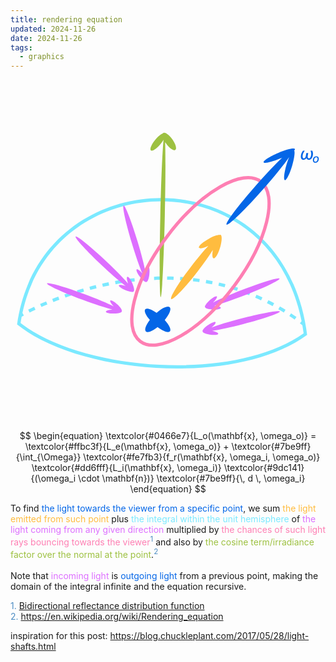 ```yaml
---
title: rendering equation
updated: 2024-11-26
date: 2024-11-26
tags:
  - graphics
---
```


<link href="./therenderingequation.css" rel="stylesheet" type="text/css">
<script src="/js/therenderingequation.js"></script>
<div class="container">

<svg id="interactiveSvg" width="701" height="761" viewBox="0 0 960 761" fill="none"
    xmlns="http://www.w3.org/2000/svg">
    <path
        d="M477.229 469.027C483.753 469.081 490.31 469.218 496.898 469.441L497.237 459.447C490.562 459.221 483.92 459.082 477.312 459.027L477.229 469.027Z"
        fill="#7BE9FF" />
    <path
        d="M437.772 469.685C444.302 469.415 450.872 469.223 457.48 469.112L457.312 459.113C450.621 459.225 443.969 459.421 437.359 459.694L437.772 469.685Z"
        fill="#7BE9FF" />
    <path
        d="M516.658 470.369C523.16 470.761 529.689 471.239 536.242 471.808L537.108 461.846C530.465 461.269 523.848 460.784 517.259 460.387L516.658 470.369Z"
        fill="#7BE9FF" />
    <path
        d="M398.388 472.258C404.91 471.678 411.481 471.169 418.098 470.736L417.446 460.757C410.749 461.195 404.1 461.71 397.502 462.297L398.388 472.258Z"
        fill="#7BE9FF" />
    <path
        d="M555.918 473.787C562.39 474.528 568.883 475.36 575.394 476.287L576.804 466.387C570.2 465.447 563.617 464.603 557.055 463.852L555.918 473.787Z"
        fill="#7BE9FF" />
    <path
        d="M359.173 476.654C365.674 475.777 372.236 474.964 378.854 474.223L377.741 464.285C371.046 465.035 364.41 465.856 357.835 466.744L359.173 476.654Z"
        fill="#7BE9FF" />
    <path
        d="M594.908 479.346C601.333 480.446 607.773 481.642 614.226 482.937L616.193 473.132C609.646 471.818 603.113 470.606 596.596 469.49L594.908 479.346Z"
        fill="#7BE9FF" />
    <path
        d="M320.221 482.779C326.636 481.628 333.122 480.534 339.675 479.503L338.121 469.625C331.496 470.667 324.939 471.773 318.455 472.936L320.221 482.779Z"
        fill="#7BE9FF" />
    <path
        d="M281.547 490.554C287.874 489.146 294.285 487.785 300.777 486.479L298.804 476.675C292.244 477.995 285.766 479.37 279.374 480.793L281.547 490.554Z"
        fill="#7BE9FF" />
    <path
        d="M633.518 487.097C639.871 488.564 646.233 490.129 652.604 491.797L655.136 482.122C648.67 480.43 642.214 478.842 635.768 477.354L633.518 487.097Z"
        fill="#7BE9FF" />
    <path
        d="M243.091 499.937C249.378 498.269 255.771 496.639 262.263 495.055L259.892 485.34C253.334 486.94 246.877 488.587 240.527 490.271L243.091 499.937Z"
        fill="#7BE9FF" />
    <path
        d="M671.613 497.072C677.867 498.907 684.126 500.843 690.389 502.884L693.487 493.376C687.129 491.304 680.776 489.339 674.429 487.476L671.613 497.072Z"
        fill="#7BE9FF" />
    <path
        d="M205.179 510.792C211.371 508.888 217.694 507.009 224.14 505.163L221.388 495.55C214.878 497.413 208.493 499.311 202.241 501.233L205.179 510.792Z"
        fill="#7BE9FF" />
    <path
        d="M709.054 509.275C715.182 511.475 721.313 513.779 727.443 516.189L731.101 506.882C724.878 504.436 718.655 502.097 712.434 499.863L709.054 509.275Z"
        fill="#7BE9FF" />
    <path
        d="M167.588 523.143C173.655 521.02 179.89 518.902 186.285 516.8L183.163 507.3C176.706 509.422 170.411 511.561 164.285 513.705L167.588 523.143Z"
        fill="#7BE9FF" />
    <path
        d="M745.708 523.686C751.686 526.245 757.661 528.907 763.633 531.676L767.839 522.603C761.777 519.793 755.711 517.09 749.643 514.493L745.708 523.686Z"
        fill="#7BE9FF" />
    <path
        d="M130.728 536.838C136.62 534.519 142.74 532.174 149.077 529.82L145.594 520.446C139.196 522.823 133.016 525.191 127.066 527.532L130.728 536.838Z"
        fill="#7BE9FF" />
    <path
        d="M781.452 540.261C787.254 543.164 793.051 546.169 798.841 549.281L803.575 540.473C797.699 537.315 791.815 534.264 785.927 531.318L781.452 540.261Z"
        fill="#7BE9FF" />
    <path
        d="M94.2617 552.028C99.9587 549.518 106.009 546.92 112.394 544.261L108.549 535.03C102.1 537.716 95.9873 540.341 90.2301 542.877L94.2617 552.028Z"
        fill="#7BE9FF" />
    <path
        d="M816.18 558.932C821.783 562.159 827.378 565.488 832.965 568.922L838.201 560.403C832.534 556.919 826.857 553.541 821.171 550.266L816.18 558.932Z"
        fill="#7BE9FF" />
    <path
        d="M58.2779 568.844C63.5204 566.239 69.5136 563.338 76.2122 560.212L71.9828 551.15C65.2077 554.313 59.1411 557.249 53.8287 559.888L58.2779 568.844Z"
        fill="#7BE9FF" />
    <path
        d="M849.693 579.54C855.115 583.091 860.526 586.743 865.926 590.499L871.636 582.29C866.16 578.481 860.672 574.777 855.172 571.175L849.693 579.54Z"
        fill="#7BE9FF" />
    <path fill-rule="evenodd" clip-rule="evenodd"
        d="M20 605.322C91 96.8219 833 75.8222 904 636.823C690.143 794.08 213.991 760.177 20 605.322ZM455.031 728.126C288.661 720.126 126.066 674.532 30.7281 601.029C31.7201 594.449 32.8279 587.955 34.0484 581.545C34.21 581.454 34.3842 581.356 34.5709 581.252C35.953 580.478 38.0214 579.335 40.7436 577.875L36.4254 569.824C132.913 121.757 788.717 103.29 887.088 595.069L881.979 601.999C884.472 603.838 886.963 605.699 889.451 607.584C890.886 615.659 892.173 623.867 893.308 632.208C788.71 706.34 621.523 736.132 455.031 728.126Z"
        fill="#7BE9FF" />
    <path
        d="M706.941 499.519C767.705 476.036 818.312 460.836 819.976 465.568C821.639 470.3 773.728 493.173 712.964 516.655C675.619 531.087 642.111 542.391 621.443 547.862C633.363 548.783 641.952 551.829 640.994 554.95C639.972 558.279 628.48 560.433 615.326 559.761C602.61 559.112 592.995 556.059 593.294 552.849C593.232 552.816 593.174 552.78 593.118 552.741C590.291 550.759 595.934 541.731 605.72 532.577C615.507 523.422 625.731 517.606 628.558 519.588C631.24 521.468 626.295 529.695 617.419 538.354C636.449 528.44 669.218 514.097 706.941 499.519Z"
        fill="#DD6FFF" />
    <path
        d="M704.869 586.649C767.921 570.274 819.936 560.965 821.046 565.856C822.157 570.748 771.943 587.987 708.891 604.362C670.14 614.425 635.558 621.82 614.399 624.89C626.136 627.169 634.321 631.178 633.011 634.17C631.615 637.359 619.953 638.184 606.962 636.011C594.743 633.968 585.701 630 585.833 626.881C585.777 626.842 585.723 626.8 585.673 626.755C583.092 624.463 589.73 616.14 600.5 608.165C611.27 600.191 622.093 595.584 624.674 597.876C627.071 600.004 621.516 607.335 612.083 614.758C632.2 607.108 666.108 596.715 704.869 586.649Z"
        fill="#DD6FFF" />
    <path
        d="M370.001 357.92C351.206 295.546 339.896 243.93 344.741 242.631C349.586 241.332 368.75 290.843 387.546 353.217C399.097 391.551 407.821 425.822 411.705 446.846C413.53 435.03 417.22 426.696 420.26 427.889C423.501 429.161 424.775 440.783 423.105 453.848C421.535 466.138 417.918 475.327 414.797 475.313C414.76 475.371 414.72 475.426 414.677 475.478C412.486 478.146 403.913 471.834 395.529 461.379C387.145 450.925 382.123 440.288 384.314 437.621C386.349 435.143 393.889 440.412 401.67 449.551C393.249 429.745 381.556 396.262 370.001 357.92Z"
        fill="#DD6FFF" />
    <path
        d="M470.047 591.688C484.167 574.667 490.881 558.494 485.299 552.964C479.562 547.281 462.704 554.692 445.31 569.788C429.445 558.589 415.281 553.781 410.68 558.914C406.145 563.972 412.222 577.216 424.712 591.529C412.707 607.104 407.351 621.323 412.514 626.438C417.774 631.649 432.38 625.853 448.178 613.22C465.26 625.997 480.989 631.794 485.885 626.332C490.634 621.035 483.748 606.764 470.047 591.688Z"
        fill="#0466E7" />
    <path
        d="M494.817 43.2519C504.522 57.7504 507.476 71.4348 501.416 73.8168C495.356 76.1989 482.577 66.3765 472.872 51.878C472.295 51.0147 471.741 50.1543 471.211 49.299C472.79 87.0037 472.519 174.224 470.219 275.777C467.138 411.799 461.585 522.027 457.815 521.977C454.045 521.927 453.486 411.618 456.567 275.595C459.025 167.078 463.056 74.9784 466.5 42.1938C464.469 45.6919 461.936 49.4273 458.969 53.2156C447.519 67.8319 433.93 77.6997 428.618 75.2558C423.306 72.812 428.282 58.982 439.732 44.3657C448.16 33.6064 457.747 25.4202 464.339 22.8238C464.83 22.1392 465.473 21.6276 466.273 21.3131C472.333 18.931 485.113 28.7534 494.817 43.2519Z"
        fill="#9DC141" />
    <path
        d="M680.361 489.436C629.184 557.425 571.252 609.948 519.141 639.993C493.077 655.02 468.687 664.297 447.48 667.216C426.302 670.131 408.669 666.675 395.468 656.738C382.267 646.801 374.067 630.812 371.01 609.654C367.949 588.467 370.117 562.463 377.347 533.259C391.803 474.87 426.251 404.669 477.428 336.681C528.606 268.693 586.538 216.169 638.649 186.125C664.713 171.098 689.103 161.821 710.31 158.901C731.488 155.986 749.121 159.443 762.322 169.38C775.523 179.316 783.722 195.305 786.78 216.463C789.841 237.65 787.673 263.654 780.442 292.859C765.987 351.247 731.539 421.448 680.361 489.436Z"
        stroke="#FE7FB3" stroke-width="10" />
    <path
        d="M896.879 75.7273H891.357C889.724 77.7514 888.386 79.894 887.344 82.1549C886.315 84.4157 885.593 86.7832 885.178 89.2571C884.669 92.2993 884.64 94.8798 885.089 96.9986C885.551 99.1174 886.445 100.733 887.771 101.846C889.096 102.947 890.807 103.497 892.902 103.497C894.902 103.497 896.666 103.006 898.193 102.023C899.67 101.062 900.903 99.6967 901.892 97.9275C902.307 99.6967 903.092 101.062 904.248 102.023C905.443 103.006 907.036 103.497 909.024 103.497C911.143 103.497 913.049 102.947 914.741 101.846C916.434 100.733 917.855 99.1174 919.003 96.9986C920.163 94.8798 920.991 92.2993 921.489 89.2571C921.903 86.7832 921.968 84.4157 921.684 82.1549C921.4 79.894 920.778 77.7514 919.82 75.7273H914.298C915.055 77.6212 915.6 79.3376 915.931 80.8764C916.274 82.4153 916.446 83.8772 916.446 85.2621C916.458 86.647 916.339 88.0557 916.091 89.4879C915.771 91.4647 915.286 93.1575 914.635 94.5661C913.996 95.9629 913.226 97.0341 912.327 97.7799C911.439 98.5256 910.456 98.8985 909.379 98.8985C907.959 98.8985 906.929 98.2533 906.29 96.9631C905.651 95.661 905.532 93.773 905.935 91.299L907.373 82.6343H901.478L900.04 91.299C899.637 93.773 898.897 95.661 897.82 96.9631C896.743 98.2533 895.5 98.8985 894.092 98.8985C892.482 98.8985 891.357 98.0699 890.718 96.4127C890.079 94.7555 890.002 92.4472 890.487 89.4879C890.724 88.0557 891.073 86.647 891.535 85.2621C891.996 83.8772 892.647 82.4153 893.488 80.8764C894.34 79.3376 895.471 77.6212 896.879 75.7273Z"
        fill="#0466E7" />
    <path fill-rule="evenodd" clip-rule="evenodd"
        d="M924.487 111.142C925.705 111.971 927.221 112.385 929.036 112.385C930.801 112.385 932.404 111.983 933.846 111.18C935.288 110.376 936.489 109.249 937.45 107.799C938.42 106.341 939.062 104.642 939.377 102.703C939.7 100.698 939.613 98.9413 939.116 97.4333C938.619 95.9252 937.761 94.7527 936.543 93.9159C935.333 93.079 933.821 92.6605 932.006 92.6605C930.233 92.6605 928.622 93.0624 927.172 93.8661C925.73 94.6699 924.528 95.8009 923.567 97.2593C922.614 98.7176 921.98 100.425 921.665 102.38C921.342 104.377 921.425 106.129 921.914 107.637C922.411 109.137 923.269 110.306 924.487 111.142ZM932.367 108.321C931.48 108.951 930.44 109.266 929.247 109.266C928.104 109.266 927.213 108.967 926.575 108.371C925.937 107.774 925.523 106.979 925.332 105.984C925.141 104.982 925.141 103.884 925.332 102.691C925.531 101.448 925.908 100.3 926.463 99.2479C927.027 98.1956 927.756 97.3545 928.651 96.7248C929.554 96.0868 930.602 95.7678 931.795 95.7678C932.93 95.7678 933.817 96.0702 934.455 96.6751C935.093 97.28 935.507 98.0837 935.698 99.0863C935.897 100.081 935.901 101.179 935.71 102.38C935.503 103.623 935.118 104.766 934.554 105.81C933.991 106.854 933.262 107.691 932.367 108.321Z"
        fill="#0466E7" />
    <path
        d="M821.677 99.6268C795.362 110.718 772.855 115.781 771.407 110.936C769.958 106.091 790.115 93.1727 816.43 82.0819C842.745 70.991 865.252 65.9277 866.701 70.7726C867.021 71.8428 866.287 73.3071 864.665 75.0586C867.415 79.8012 865.011 98.6546 858.528 120.795C851.13 146.059 841.224 166.036 836.401 165.415C831.578 164.793 833.665 143.809 841.062 118.544C843.598 109.882 846.429 101.842 849.25 95.0399C833.908 117.478 804.43 154.213 768.931 194.42C713.243 257.495 663.823 305.228 658.549 301.036C653.275 296.843 694.145 242.313 749.834 179.238C779.547 145.584 807.476 116.297 827.866 96.9352C825.848 97.8407 823.782 98.7396 821.677 99.6268Z"
        fill="#0466E7" />
    <path
        d="M639.435 368.51C633.884 388.385 624.885 404.204 619.335 403.843C614.831 403.549 613.983 392.688 616.79 377.982C605.6 395.756 589.759 418.311 571.383 442.202C531.668 493.84 495.152 532.16 489.824 527.795C484.495 523.429 512.372 478.03 552.087 426.392C570.738 402.144 588.682 380.832 603.023 365.498C587.595 372.85 575.219 375.313 574.09 370.862C572.798 365.77 586.717 353.556 605.179 343.581C618.769 336.238 631.032 332.156 637.074 332.543C637.911 332.055 638.704 331.82 639.437 331.868C644.987 332.23 644.986 348.635 639.435 368.51Z"
        fill="#FFBC3F" />
    <path fill-rule="evenodd" clip-rule="evenodd"
        d="M218.487 529.656C157.433 506.937 109.474 484.755 111.367 480.11C113.26 475.465 164.289 490.117 225.343 512.835C262.866 526.798 295.443 540.558 314.541 550.169C306.229 541.574 301.82 533.598 304.607 531.898C307.58 530.084 317.609 536.092 327.009 545.318C335.852 553.996 340.987 562.43 339.091 564.909C339.115 564.974 339.134 565.039 339.15 565.105C339.951 568.462 329.741 571.478 316.345 571.84C302.949 572.203 291.44 569.775 290.638 566.418C289.894 563.3 298.648 560.476 310.632 559.799C289.763 554.539 256.019 543.621 218.487 529.656Z"
        fill="#DD6FFF" />
    <path
        d="M277.954 424.624C230.483 380.012 194.874 340.971 198.42 337.423C201.966 333.876 243.323 367.165 290.795 411.777C319.97 439.194 344.664 464.508 358.542 480.771C354.213 469.627 353.241 460.565 356.469 460.078C359.912 459.558 366.828 468.985 371.916 481.133C376.703 492.561 378.167 502.326 375.458 503.877C375.454 503.946 375.447 504.013 375.436 504.08C374.873 507.485 364.293 506.307 351.804 501.448C339.315 496.588 329.647 489.888 330.21 486.483C330.732 483.32 339.897 484.111 351.206 488.134C334.008 475.194 307.136 452.048 277.954 424.624Z"
        fill="#DD6FFF" />
</svg>


$$
\begin{equation}
\textcolor{#0466e7}{L_o(\mathbf{x}, \omega_o)} = 
\textcolor{#ffbc3f}{L_e(\mathbf{x}, \omega_o)} + 
\textcolor{#7be9ff}{\int_{\Omega}} 
\textcolor{#fe7fb3}{f_r(\mathbf{x}, \omega_i, \omega_o)} 
\textcolor{#dd6fff}{L_i(\mathbf{x}, \omega_i)} 
\textcolor{#9dc141}{(\omega_i \cdot \mathbf{n})}
\textcolor{#7be9ff}{\, d \, \omega_i}
\end{equation}
$$

</div>

To find
<span style="color:#0466e7">the light towards the viewer from a specific point</span>, we sum
<span style="color:#ffbc3f">the light emitted from such point</span> plus
<span style="color:#7be9ff">the integral within the unit hemisphere</span> of
<span style="color:#dd6fff">the light coming from any given direction</span> multiplied by
<span style="color:#fe7fb3">the chances of such light rays bouncing towards the viewer</span><sup><span style="color:#4d8dc3">1</span></sup> and also by
<span style="color:#9dc141">the cosine term/irradiance factor over the normal at the point</span>.<sup><span style="color:#4d8dc3">2</span></sup>
<br></br>
Note that <span style="color:#dd6fff">incoming light</span> is <span style="color:#0466e7">outgoing light</span> from a previous point, making the domain of the integral infinite and the equation recursive.


<span style="color:#4d8dc3">
1. <a href="https://en.wikipedia.org/wiki/Bidirectional_reflectance_distribution_function">Bidirectional reflectance distribution function</a> <br>
2. <a href="https://en.wikipedia.org/wiki/Rendering_equation">https://en.wikipedia.org/wiki/Rendering_equation</a>
</span>

inspiration for this post: https://blog.chuckleplant.com/2017/05/28/light-shafts.html